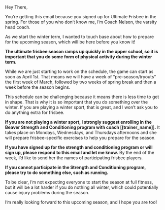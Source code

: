 Hey There,

You’re getting this email because you signed up for Ultimate Frisbee in the spring. For those of you who don’t know me, I’m Coach Nelson, the varsity head coach.

As we start the winter term, I wanted to touch base about how to prepare for the upcoming season, which will be here before you know it!

**The ultimate frisbee season ramps up quickly in the upper school, so it is important that you do some form of physical activity during the winter term.**

While we are just starting to work on the schedule, the game can start as soon as April 1st. That means we will have a week of “pre-season/tryouts” the first week of March, followed by two weeks of spring break and then a week before the season begins.

This schedule can be challenging because it means there is less time to get in shape. That is why it is so important that you do something over the winter. If you are playing a winter sport, that is great, and I won’t ask you to do anything extra for frisbee.

**If you are not playing a winter sport, I strongly suggest enrolling in the Beaver Strength and Conditioning program with coach [[trainer_name]].** It takes place on Mondays, Wednesdays, and Thursdays afternoons and she will prepare frisbee-specific exercises to help you prepare for the season.

**If you have signed up for the strength and conditioning program or will sign up, please respond to this email and let me know.** By the end of the week, I’d like to send her the names of participating frisbee players.

**If you cannot participate in the Strength and Conditioning program, please try to do something else, such as running.**

To be clear, I’m not expecting everyone to start the season at full fitness, but it will be a lot harder if you do nothing all winter, which could potentially cause injury problems during the season.

I’m really looking forward to this upcoming season, and I hope you are too!